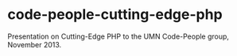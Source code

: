 code-people-cutting-edge-php
============================

Presentation on Cutting-Edge PHP to the UMN Code-People group, November 2013.
